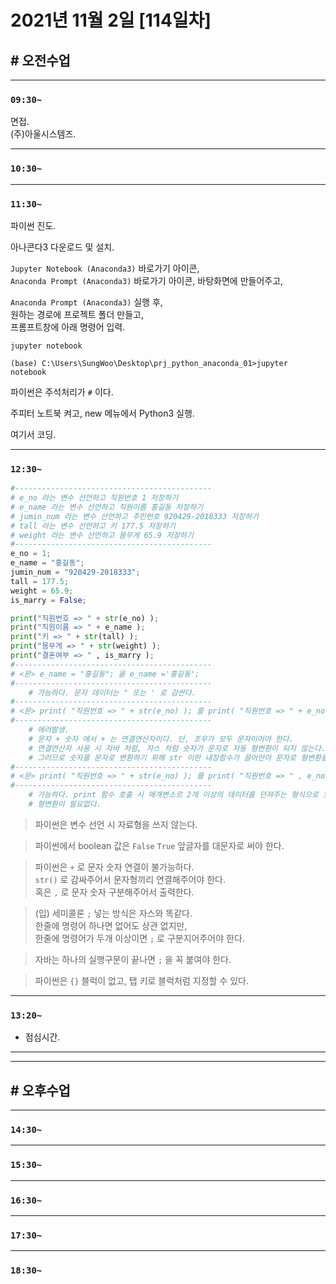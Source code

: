 # 2021년 11월 2일 [114일차]

## # 오전수업
----
### `09:30~`

면접.     
(주)아울시스템즈.   


----
### `10:30~`



----
### `11:30~`

파이썬 진도.         

아나콘다3 다운로드 및 설치.       

`Jupyter Notebook (Anaconda3)` 바로가기 아이콘,      
`Anaconda Prompt (Anaconda3)` 바로가기 아이콘, 바탕화면에 만들어주고,      

`Anaconda Prompt (Anaconda3)` 실행 후,         
원하는 경로에 프로젝트 폴더 만들고,     
프롬프트창에 아래 명령어 입력.    

`jupyter notebook`   

`(base) C:\Users\SungWoo\Desktop\prj_python_anaconda_01>jupyter notebook`     

파이썬은 주석처리가 `#` 이다.   

주피터 노트북 켜고,  new 메뉴에서 Python3 실행.   

여기서 코딩.    

----
### `12:30~`

```python
#--------------------------------------------
# e_no 라는 변수 선언하고 직원번호 1 저장하기
# e_name 라는 변수 선언하고 직원이름 홍길동 저장하기
# jumin_num 라는 변수 선언하고 주민번호 920429-2018333 저장하기 
# tall 라는 변수 선언하고 키 177.5 저장하기 
# weight 라는 변수 선언하고 몸무게 65.9 저장하기  
#--------------------------------------------
e_no = 1;
e_name = "홍길동";
jumin_num = "920429-2018333";
tall = 177.5;
weight = 65.9;
is_marry = False;

print("직원번호 => " + str(e_no) );
print("직원이름 => " + e_name );
print("키 => " + str(tall) );
print("몸무게 => " + str(weight) );
print("결혼여부 => " , is_marry );
#--------------------------------------------
# <문> e_name = "홍길동"; 을 e_name ='홍길동';
#--------------------------------------------
    # 가능하다. 문자 데이터는 " 또는 ' 로 감싼다.
#--------------------------------------------
# <문> print( "직원번호 => " + str(e_no) ); 를 print( "직원번호 => " + e_no ); 로 수정하면?
#--------------------------------------------
    # 에러발생.  
    # 문자 + 숫자 에서 + 는 연결연산자이다. 단, 조우가 모두 문자이어야 한다. 
    # 연결연산자 사용 시 자바 처럼, 자스 처럼 숫자가 문자로 자동 형변환이 되지 않는다.  
    # 그러므로 숫자를 문자로 변환하기 위해 str 이란 내장함수가 끌어안아 문자로 형변환을 해야 한다.   
#--------------------------------------------
# <문> print( "직원번호 => " + str(e_no) ); 를 print( "직원번호 => " , e_no ); 로 수정하면?
#--------------------------------------------
    # 가능하다. print 함수 호출 시 매개변소르 2개 이상의 데이터를 던져주는 형식으로 호출하면
    # 형변환이 필요없다.       
```
> 파이썬은 변수 선언 시 자료형을 쓰지 않는다.     

> 파이썬에서 boolean 값은 `False` `True` 앞글자를 대문자로 써야 한다.     

> 파이썬은 `+` 로 문자 숫자 연결이 불가능하다.    
> `str()` 로 감싸주어서 문자형끼리 연결해주어야 한다.    
> 혹은 `,` 로 문자 숫자 구분해주어서 출력한다.   

> (입)
> 세미콜론 `;` 넣는 방식은 자스와 똑같다.   
> 한줄에 명령어 하나면 없어도 상관 없지만,   
> 한줄에 명령어가 두개 이상이면 `;` 로 구분지어주어야 한다.   

> 자바는 하나의 실행구문이 끝나면 `;` 을 꼭 붙여야 한다.   

> 파이썬은 `{}` 블럭이 없고, 탭 키로 블럭처럼 지정할 수 있다.  

----
### `13:20~`

  - 점심시간.

---
---

## # 오후수업

---
### `14:30~`










---
### `15:30~`









----
### `16:30~`








----
### `17:30~`








----
### `18:30~`
